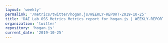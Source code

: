 ```yaml
---
layout: 'weekly'
permalink: '/metrics/twitter/hogan.js/WEEKLY-REPORT-2019-10-25'
title: 'DAI Lab OSS Metrics Metrics report for hogan.js | WEEKLY-REPORT-2019-10-25'
organization: 'twitter'
repository: 'hogan.js'
current_date: '2019-10-25'
---
```

